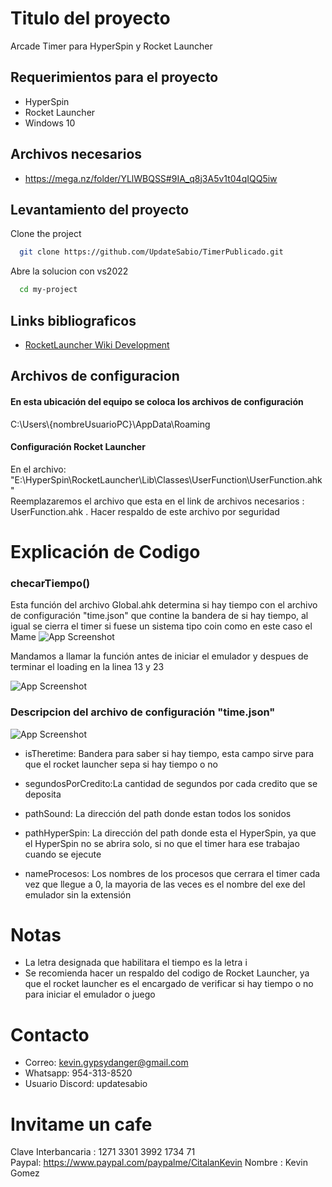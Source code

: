 
# Titulo del proyecto

Arcade Timer para HyperSpin y Rocket Launcher



## Requerimientos para el proyecto
* HyperSpin
* Rocket Launcher
* Windows 10
## Archivos necesarios
- https://mega.nz/folder/YLlWBQSS#9IA_q8j3A5v1t04qIQQ5iw

## Levantamiento del proyecto

Clone the project

```bash
  git clone https://github.com/UpdateSabio/TimerPublicado.git
```

Abre la solucion con vs2022

```bash
  cd my-project
```




## Links bibliograficos

 - [RocketLauncher Wiki Development](https://www.rlauncher.com/wiki/index.php/Development)


## Archivos de configuracion
#### En esta ubicación del equipo se coloca los archivos de configuración
C:\Users\\{nombreUsuarioPC}\AppData\Roaming

#### Configuración Rocket Launcher
En el archivo: "E:\HyperSpin\RocketLauncher\Lib\Classes\UserFunction\UserFunction.ahk"  
Reemplazaremos el archivo que esta en el link de archivos necesarios : UserFunction.ahk . Hacer respaldo de este archivo por seguridad




# Explicación de Codigo
### checarTiempo()
Esta función del archivo Global.ahk determina si hay tiempo con el archivo de configuración "time.json" que contine la bandera de si hay tiempo, al igual se cierra el timer si fuese un sistema tipo coin como en este caso el Mame
![App Screenshot](https://firebasestorage.googleapis.com/v0/b/portfoliowebsite-6adbe.appspot.com/o/Arcade%20Timer%20Proyect%2FCodigo%20ahk.png?alt=media&token=9f86135e-7093-4830-a8a2-bde5c21dd67f)

Mandamos a llamar la función antes de iniciar el emulador y despues de terminar el loading en la linea 13 y 23

![App Screenshot](https://firebasestorage.googleapis.com/v0/b/portfoliowebsite-6adbe.appspot.com/o/Arcade%20Timer%20Proyect%2FInicio%20sistema.png?alt=media&token=5afe6747-8199-4472-8041-b285636c5136)


### Descripcion del archivo de configuración "time.json"

![App Screenshot](https://firebasestorage.googleapis.com/v0/b/portfoliowebsite-6adbe.appspot.com/o/Arcade%20Timer%20Proyect%2FConfiguracion%20timer.png?alt=media&token=14518318-68a6-434f-972f-c870d3fbd419)



* isTheretime: Bandera para saber si hay tiempo, esta campo sirve para que el rocket launcher sepa si hay tiempo o no

* segundosPorCredito:La cantidad de segundos por cada credito que se deposita

* pathSound: La dirección del path donde estan todos los sonidos

* pathHyperSpin: La dirección del path donde esta el HyperSpin, ya que el HyperSpin no se abrira solo, si no que el timer hara ese trabajao cuando se ejecute

* nameProcesos: Los nombres de los procesos que cerrara el timer cada vez que llegue a 0, la mayoria de las veces es el nombre del exe del emulador sin la extensión


# Notas
* La letra designada que habilitara el tiempo es la letra i
* Se recomienda hacer un respaldo del codigo de Rocket Launcher, ya que el rocket launcher es el encargado de verificar si hay tiempo o no para iniciar el emulador o juego
# Contacto
* Correo: kevin.gypsydanger@gmail.com
* Whatsapp: 954-313-8520
* Usuario Discord: updatesabio

# Invitame un cafe
Clave Interbancaria : 1271 3301 3992 1734 71  
Paypal: https://www.paypal.com/paypalme/CitalanKevin 
Nombre : Kevin Gomez
